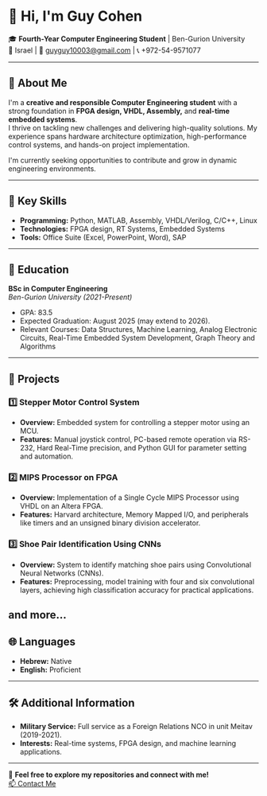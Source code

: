 # 👋 Hi, I'm Guy Cohen  
🎓 **Fourth-Year Computer Engineering Student** | Ben-Gurion University  
📍 Israel | 📧 guyguy10003@gmail.com | 📞 +972-54-9571077  

---

## 📝 About Me  
I'm a **creative and responsible Computer Engineering student** with a strong foundation in **FPGA design, VHDL, Assembly,** and **real-time embedded systems**.  
I thrive on tackling new challenges and delivering high-quality solutions. My experience spans hardware architecture optimization, high-performance control systems, and hands-on project implementation.  

I'm currently seeking opportunities to contribute and grow in dynamic engineering environments.  

---

## 🎯 Key Skills  
- **Programming:** Python, MATLAB, Assembly, VHDL/Verilog, C/C++, Linux  
- **Technologies:** FPGA design, RT Systems, Embedded Systems  
- **Tools:** Office Suite (Excel, PowerPoint, Word), SAP  

---

## 💼 Education  
**BSc in Computer Engineering**  
*Ben-Gurion University (2021-Present)*  
- GPA: 83.5  
- Expected Graduation: August 2025 (may extend to 2026).  
- Relevant Courses: Data Structures, Machine Learning, Analog Electronic Circuits, Real-Time Embedded System Development, Graph Theory and Algorithms  

---

## 🚀 Projects  
### 1️⃣ **Stepper Motor Control System**  
- **Overview:** Embedded system for controlling a stepper motor using an MCU.  
- **Features:** Manual joystick control, PC-based remote operation via RS-232, Hard Real-Time precision, and Python GUI for parameter setting and automation.  

### 2️⃣ **MIPS Processor on FPGA**  
- **Overview:** Implementation of a Single Cycle MIPS Processor using VHDL on an Altera FPGA.  
- **Features:** Harvard architecture, Memory Mapped I/O, and peripherals like timers and an unsigned binary division accelerator.  

### 3️⃣ **Shoe Pair Identification Using CNNs**  
- **Overview:** System to identify matching shoe pairs using Convolutional Neural Networks (CNNs).  
- **Features:** Preprocessing, model training with four and six convolutional layers, achieving high classification accuracy for practical applications.  

and more...
---

## 🌐 Languages  
- **Hebrew:** Native  
- **English:** Proficient  

---

## 🛠 Additional Information  
- **Military Service:** Full service as a Foreign Relations NCO in unit Meitav (2019-2021).  
- **Interests:** Real-time systems, FPGA design, and machine learning applications.  

---

👀 **Feel free to explore my repositories and connect with me!**  
[📫 Contact Me](mailto:guyguy10003@gmail.com)  
